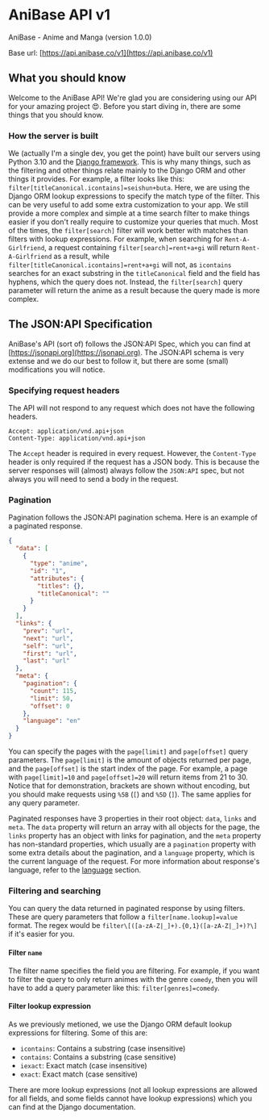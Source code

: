 # AniBase API v1
AniBase - Anime and Manga (version 1.0.0)

Base url: [https://api.anibase.co/v1](https://api.anibase.co/v1)

## What you should know
Welcome to the AniBase API! We're glad you are considering using our API for your amazing project 😍. Before you start diving in, there are some things that you should know.

### How the server is built
We (actually I'm a single dev, you get the point) have built our servers using Python 3.10 and the [Django framework](https://www.djangoproject.com/). This is why many things, such as the filtering and other things relate mainly to the Django ORM and other things it provides. For example, a filter looks like this: `filter[titleCanonical.icontains]=seishun+buta`. Here, we are using the Django ORM lookup expressions to specify the match type of the filter. This can be very useful to add some extra customization to your app. We still provide a more complex and simple at a time search filter to make things easier if you don't really require to customize your queries that much. Most of the times, the `filter[search]` filter will work better with matches than filters with lookup expressions. For example, when searching for `Rent-A-Girlfriend`, a request containing `filter[search]=rent+a+gi` will return `Rent-A-Girlfriend` as a result, while `filter[titleCanonical.icontains]=rent+a+gi` will not, as `icontains` searches for an exact substring in the `titleCanonical` field and the field has hyphens, which the query does not. Instead, the `filter[search]` query parameter will return the anime as a result because the query  made is more complex. 

## The JSON:API Specification
AniBase's API (sort of) follows the JSON:API Spec, which you can find at [https://jsonapi.org](https://jsonapi.org). The JSON:API schema is very extense and we do our best to follow it, but there are some (small) modifications you will notice.

### Specifying request headers
The API will not respond to any request which does not have the following headers.
```http
Accept: application/vnd.api+json
Content-Type: application/vnd.api+json
```
The `Accept` header is required in every request. However, the `Content-Type` header is only required if the request has a JSON body. This is because the server responses will (almost) always follow the `JSON:API` spec, but not always you will need to send a body in the request.

### Pagination
Pagination follows the JSON:API pagination schema. Here is an example of a paginated response.
```json
{
  "data": [
    {
      "type": "anime",
      "id": "1",
      "attributes": {
        "titles": {},
        "titleCanonical": ""
      }
    }
  ],
  "links": {
    "prev": "url",
    "next": "url",
    "self": "url",
    "first": "url",
    "last": "url"
  },
  "meta": {
    "pagination": {
      "count": 115,
      "limit": 50,
      "offset": 0
    },
    "language": "en"
  }
}
```
You can specify the pages with the `page[limit]` and `page[offset]` query parameters. The `page[limit]` is the amount of objects returned per page, and the `page[offset]` is the start index of the page. For example, a page with `page[limit]=10` and `page[offset]=20` will return items from 21 to 30. Notice that for demonstration, brackets are shown without encoding, but you should make requests using `%5B` (`[`) and `%5D` (`]`). The same applies for any query parameter.

Paginated responses have 3 properties in their root object: `data`, `links` and `meta`. The `data` property will return an array with all objects for the page, the `links` property has an object with links for pagination, and the `meta` property has non-standard properties, which usually are a `pagination` property with some extra details about the pagination, and a `language` property, which is the current language of the request. For more information about response's language, refer to the [language](#language) section.

### Filtering and searching
You can query the data returned in paginated response by using filters. These are query parameters that follow a `filter[name.lookup]=value` format. The regex would be `filter\[([a-zA-Z|_]+).{0,1}([a-zA-Z|_]+)?\]` if it's easier for you.

#### Filter `name`
The filter name specifies the field you are filtering. For example, if you want to filter the query to only return animes with the genre `comedy`, then you will have to add a query parameter like this: `filter[genres]=comedy`.

#### Filter lookup expression
As we previously metioned, we use the Django ORM default lookup expressions for filtering. Some of this are:
- `icontains`: Contains a substring (case insensitive)
- `contains`: Contains a substring (case sensitive)
- `iexact`: Exact match (case insensitive)
- `exact`: Exact match (case sensitive)

There are more lookup expressions (not all lookup expressions are allowed for all fields, and some fields cannot have lookup expressions) which you can find at the Django documentation.
